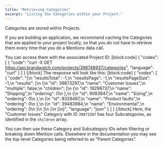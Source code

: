 ```yaml
---
title: "Retrieving Categories"
excerpt: "Listing the Categories within your Project."
---
```

Categories are stored within Projects.

If you are building an application, we recommend caching the Categories that are applied to your project locally, so that you do not have to retrieve them every time that you do a Mentions data call.

You can access them with the associated Project ID:
[block:code]
{
  "codes": [
    {
      "code": "curl -X GET https://api.brandwatch.com/projects/398748937/categories",
      "language": "curl"
    }
  ]
}
[/block]
The response will look like this:
[block:code]
{
  "codes": [
    {
      "code": "{\n  \"resultsTotal\": -1,\n  \"resultsPage\": -1,\n  \"resultsPageSize\": -1,\n  \"results\": [\n    {\n      \"id\": 39873297,\n      \"name\": \"Customer Issues\",\n      \"multiple\": false,\n      \"children\": [\n        {\n          \"id\": 19298737,\n          \"name\": \"Shipping\",\n          \"ordering\": 0\n        },\n        {\n          \"id\": 9083947,\n          \"name\": \"Sizing\",\n          \"ordering\": 0\n        },\n        {\n          \"id\": 9328497,\n          \"name\": \"Product faults\",\n          \"ordering\": 0\n        },\n        {\n          \"id\": 39483984,\n          \"name\": \"Environmental\",\n          \"ordering\": 0\n        }\n      ]\n    }\n  ]\n}",
      "language": "json"
    }
  ]
}
[/block]
Here, the "Customer Issues" Category with ID `39873297` has four Subcategories, as identified in the `children` array.

You can then use these Category and Subcategory IDs when filtering or breaking down Mention calls. Elsewhere in the documentation you may see the top-level Categories being referred to as "Parent Categories".